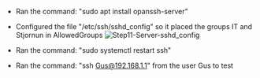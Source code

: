 - Ran the command: "sudo apt install opanssh-server"
- Configured the file "/etc/ssh/sshd_config" so it placed the groups IT and Stjornun in AllowedGroups
![Step11-Server-sshd_config](https://github.com/user-attachments/assets/ade78d5b-819b-4ec8-9c28-a5d601b0a532)

- Ran the command: "sudo systemctl restart ssh"
- Ran the command: "ssh Gus@192.168.1.1" from the user Gus to test
